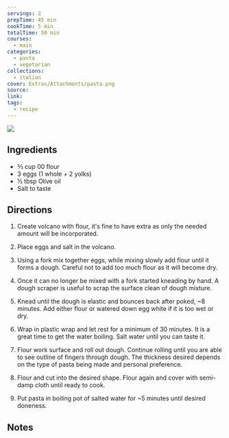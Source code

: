 ```yaml
---
servings: 2
prepTime: 45 min
cookTime: 5 min
totalTime: 50 min
courses:
  - main
categories:
  - pasta
  - vegetarian
collections:
  - italian
cover: Extras/Attachments/pasta.png
source:
link:
tags:
  - recipe
---
```


![](Extras/Attachments/pasta.png)


## Ingredients

- ⅔ cup 00 flour
- 3 eggs (1 whole + 2 yolks)
- ½ tbsp Olive oil
- Salt to taste


## Directions

1. Create volcano with flour, it's fine to have extra as only the needed amount will be incorporated.

2. Place eggs and salt in the volcano.

3. Using a fork mix together eggs, while mixing slowly add flour until it forms a dough. Careful not to add too much flour as it will become dry.

4. Once it can no longer be mixed with a fork started kneading by hand. A dough scraper is useful to scrap the surface clean of dough mixture.

5. Knead until the dough is elastic and bounces back after poked, ~8 minutes. Add either flour or watered down egg white if it is too wet or dry.

6. Wrap in plastic wrap and let rest for a minimum of 30 minutes. It is a great time to get the water boiling. Salt water until you can taste it.

7. Flour work surface and roll out dough. Continue rolling until you are able to see outline of fingers through dough. The thickness desired depends on the type of pasta being made and personal preference.

8. Flour and cut into the desired shape. Flour again and cover with semi-damp cloth until ready to cook.

9. Put pasta in boiling pot of salted water for ~5 minutes until desired doneness.


## Notes
